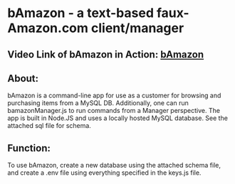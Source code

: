 # **bAmazon** - a text-based faux-Amazon.com client/manager

## Video Link of bAmazon in Action: [bAmazon](https://drive.google.com/file/d/1wCMOoJRGOFRYl693Anj_naHuN7Ko4LFb/view?usp=sharing/)

## About:

bAmazon is a command-line app for use as a customer for browsing and purchasing items from a MySQL DB.  Additionally, one can run bamazonManager.js to run commands from a Manager perspective.  The app is built in Node.JS and uses a locally hosted MySQL database.  See the attached sql file for schema.  

## Function:

To use bAmazon, create a new database using the attached schema file, and create a .env file using everything specified in the keys.js file.  